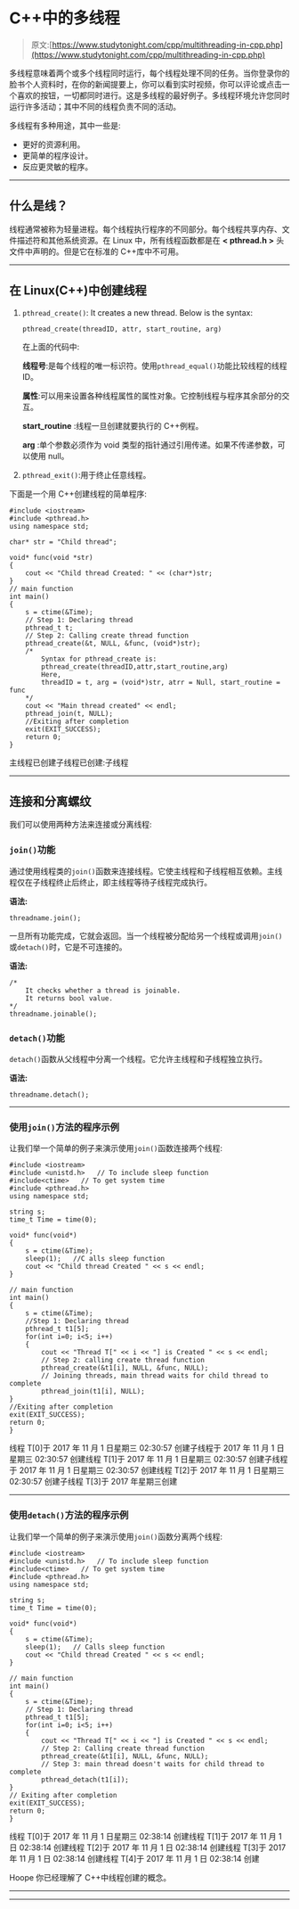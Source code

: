# C++中的多线程

> 原文:[https://www.studytonight.com/cpp/multithreading-in-cpp.php](https://www.studytonight.com/cpp/multithreading-in-cpp.php)

多线程意味着两个或多个线程同时运行，每个线程处理不同的任务。当你登录你的脸书个人资料时，在你的新闻提要上，你可以看到实时视频，你可以评论或点击一个喜欢的按钮，一切都同时进行。这是多线程的最好例子。多线程环境允许您同时运行许多活动；其中不同的线程负责不同的活动。

多线程有多种用途，其中一些是:

*   更好的资源利用。
*   更简单的程序设计。
*   反应更灵敏的程序。

* * *

## 什么是线？

线程通常被称为轻量进程。每个线程执行程序的不同部分。每个线程共享内存、文件描述符和其他系统资源。在 Linux 中，所有线程函数都是在 **< pthread.h >** 头文件中声明的。但是它在标准的 C++库中不可用。

* * *

## 在 Linux(C++)中创建线程

1.  `pthread_create()`: It creates a new thread. Below is the syntax:

    ```
    pthread_create(threadID, attr, start_routine, arg)
    ```

    在上面的代码中:

    **线程号**:是每个线程的唯一标识符。使用`pthread_equal()`功能比较线程的线程 ID。

    **属性**:可以用来设置各种线程属性的属性对象。它控制线程与程序其余部分的交互。

    **start_routine** :线程一旦创建就要执行的 C++例程。

    **arg** :单个参数必须作为 void 类型的指针通过引用传递。如果不传递参数，可以使用 null。

2.  `pthread_exit()`:用于终止任意线程。

下面是一个用 C++创建线程的简单程序:

```
#include <iostream>
#include <pthread.h>
using namespace std;

char* str = "Child thread";

void* func(void *str)
{
    cout << "Child thread Created: " << (char*)str;
}
// main function
int main()
{
    s = ctime(&Time);
    // Step 1: Declaring thread
    pthread_t t;    
    // Step 2: Calling create thread function
    pthread_create(&t, NULL, &func, (void*)str); 
    /*
        Syntax for pthread_create is:
        pthread_create(threadID,attr,start_routine,arg)
        Here,
        threadID = t, arg = (void*)str, atrr = Null, start_routine = func
    */
    cout << "Main thread created" << endl;
    pthread_join(t, NULL);
    //Exiting after completion
    exit(EXIT_SUCCESS); 
    return 0;
}
```

主线程已创建子线程已创建:子线程

* * *

## 连接和分离螺纹

我们可以使用两种方法来连接或分离线程:

### `join()`功能

通过使用线程类的`join()`函数来连接线程。它使主线程和子线程相互依赖。主线程仅在子线程终止后终止，即主线程等待子线程完成执行。

**语法:**

```
threadname.join();
```

一旦所有功能完成，它就会返回。当一个线程被分配给另一个线程或调用`join()`或`detach()`时，它是不可连接的。

**语法:**

```
/* 
    It checks whether a thread is joinable. 
    It returns bool value.
*/
threadname.joinable(); 
```

### `detach()`功能

`detach()`函数从父线程中分离一个线程。它允许主线程和子线程独立执行。

**语法:**

```
threadname.detach();
```

* * *

### 使用`join()`方法的程序示例

让我们举一个简单的例子来演示使用`join()`函数连接两个线程:

```
#include <iostream>
#include <unistd.h>   // To include sleep function
#include<ctime>   // To get system time
#include <pthread.h>
using namespace std;

string s;
time_t Time = time(0);

void* func(void*)
{
    s = ctime(&Time);
    sleep(1);   //C alls sleep function
    cout << "Child thread Created " << s << endl;
}

// main function
int main()
{
    s = ctime(&Time);
    //Step 1: Declaring thread
    pthread_t t1[5];
    for(int i=0; i<5; i++)
    {
        cout << "Thread T[" << i << "] is Created " << s << endl;
        // Step 2: calling create thread function
        pthread_create(&t1[i], NULL, &func, NULL); 
        // Joining threads, main thread waits for child thread to complete
        pthread_join(t1[i], NULL); 
}
//Exiting after completion
exit(EXIT_SUCCESS); 
return 0;
}
```

线程 T[0]于 2017 年 11 月 1 日星期三 02:30:57 创建子线程于 2017 年 11 月 1 日星期三 02:30:57 创建线程 T[1]于 2017 年 11 月 1 日星期三 02:30:57 创建子线程于 2017 年 11 月 1 日星期三 02:30:57 创建线程 T[2]于 2017 年 11 月 1 日星期三 02:30:57 创建子线程 T[3]于 2017 年星期三创建

* * *

### 使用`detach()`方法的程序示例

让我们举一个简单的例子来演示使用`join()`函数分离两个线程:

```
#include <iostream>
#include <unistd.h>   // To include sleep function
#include<ctime>   // To get system time
#include <pthread.h>
using namespace std;

string s;
time_t Time = time(0);

void* func(void*)
{
    s = ctime(&Time);
    sleep(1);   // Calls sleep function
    cout << "Child thread Created " << s << endl;
}

// main function
int main()
{
    s = ctime(&Time);
    // Step 1: Declaring thread
    pthread_t t1[5]; 
    for(int i=0; i<5; i++)
    {
        cout << "Thread T[" << i << "] is Created " << s << endl;
        // Step 2: Calling create thread function
        pthread_create(&t1[i], NULL, &func, NULL); 
        // Step 3: main thread doesn't waits for child thread to complete
        pthread_detach(t1[i]); 
}
// Exiting after completion
exit(EXIT_SUCCESS); 
return 0;
}
```

线程 T[0]于 2017 年 11 月 1 日星期三 02:38:14 创建线程 T[1]于 2017 年 11 月 1 日 02:38:14 创建线程 T[2]于 2017 年 11 月 1 日 02:38:14 创建线程 T[3]于 2017 年 11 月 1 日 02:38:14 创建线程 T[4]于 2017 年 11 月 1 日 02:38:14 创建

Hoope 你已经理解了 C++中线程创建的概念。

* * *

* * *